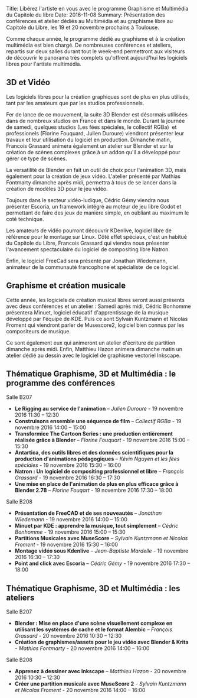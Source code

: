Title: Libérez l'artiste en vous avec le programme Graphisme et Multimédia du Capitole du libre
Date: 2016-11-08
Summary: Présentation des conférences et atelier dédiés au Multimédia et au graphisme libre au Capitole du Libre, les 19 et 20 novembre prochains à Toulouse.

Comme chaque année, le programme dédié au graphisme et à la création multimédia est bien chargé. De nombreuses
conférences et ateliers, repartis sur deux salles durant tout le week-end permettront aux visiteurs de découvrir le
panorama très complets qu'offrent aujourd'hui les logiciels libres pour l'artiste multimédia.

## 3D et Vidéo

Les logiciels libres pour la création graphiques sont de plus en plus utilisés, tant par les amateurs que par les
studios professionnels.

Fer de lance de ce mouvement, la suite 3D Blender est désormais utilisées dans de nombreux studios en France et dans le
monde. Durant la journée de samedi, quelques studios (Les fées spéciales, le collectif RGBa)  et professionels (Florine
Fouquard, Julien Duroure) viendront présenter leur travaux et leur utilisation du logiciel en production.
Dimanche matin, Francois Grassard animera également un atelier sur Blender et sur la création de scènes complexes grâce
à un addon qu'il a développé pour gérer ce type de scènes.

La versatilité de Blender en fait un outil de choix pour l'animation 3D, mais également pour la création de jeux vidéo.
L'atelier présenté par Mathias Fontmarty dimanche après midi, permettra à tous de se lancer dans la création de modèles
3D pour le jeu vidéo.

Toujours dans le secteur vidéo-ludique, Cédric Gémy viendra nous présenter Escoria, un framework intégré au moteur de
jeu libre Godot et permettant de faire des jeux de manière simple, en oubliant au maximum le coté technique.

Les amateurs de vidéo pourront découvrir KDenlive, logiciel libre de référence pour le montage sur Linux. Côté effet
spéciaux, c'est un habitué du Capitole du Libre, Francois Grassard qui viendra nous présenter l'avancement
spectaculaire du logiciel de compositing libre Natron.

Enfin, le logiciel FreeCad sera présenté par Jonathan Wiedemann, animateur de la communauté francophone et spécialiste 
de ce logiciel.

## Graphisme et création musicale

Cette année, les logiciels de création musical libres seront aussi présents avec deux conférences et un atelier :
Samedi après midi, Cédric Bonhomme présentera Minuet, logiciel éducatif d'apprentissage de la musique développé par
l'équipe de KDE. Puis ce sont Sylvain Kuntzmann et Nicolas Froment qui viendront parler de Musescore2, logiciel bien
connus par les compositeurs de musique.

Ce sont également eux qui animeront un atelier d'écriture de partition dimanche après midi.
Enfin, Matthieu Hazon animera dimanche matin un atelier dédié au dessin avec le logiciel de graphisme vectoriel
Inkscape.

## Thématique Graphisme, 3D et Multimédia : le programme des conférences

Salle B207

* **Le Rigging au service de l'animation** – *Julien Duroure* - 19 novembre 2016 11:30 – 12:30
* **Construisons ensemble une séquence de film** – *Collectif RGBa* - 19 novembre 2016 14:00 – 15:00
* **Transformice The Cartoon Series : une production entièrement réalisée grâce à Blender** – *Florine Fouquart* - 19
  novembre 2016 15:00 – 15:30
* **Antartica, des outils libres et des données scientifiques pour la production d'animations pédagogiques** – *Kévin
  Nguyen et les fées spéciales* - 19 novembre 2016 15:30 – 16:00
* **Natron : Un logiciel de compositing professionnel et libre** – *François Grassard* - 19 novembre 2016 16:30 – 17:30
* **Une mise en place de l'animation de plus en plus efficace grâce à Blender 2.78** – *Florine Fouqart* - 19 novembre
  2016 17:30 – 18:00

Salle B208

* **Présentation de FreeCAD et de ses nouveautés** – *Jonathan Wiedemann* - 19 novembre 2016 14:00 – 15:00
* **Minuet par KDE : apprendre la musique, tout simplement** – *Cédric Bonhomme* - 19 novembre 2016 15:00 – 15:30
* **Partitions Musicales avec MuseScore** – *Sylvain Kuntzmann et Nicolas Froment* - 19 novembre 2016 15:30 – 16:00
* **Montage vidéo sous Kdenlive** – *Jean-Baptiste Mardelle* - 19 novembre 2016 16:30 – 17:30
* **Point and click avec Escoria** – *Cédric Gémy* - 19 novembre 2016 17:30 – 18:00


## Thématique Graphisme, 3D et Multimédia : les ateliers

Salle B207

* **Blender : Mise en place d'une scène visuellement complexe en utilisant les systèmes de cache et le format Alembic**
  – *François Grassard* - 20 novembre 2016 10:30 – 12:30
* **Création de graphismes/assets pour le jeu vidéo avec Blender & Krita** - *Mathias Fontmarty* - 20 novembre 2016
  14:00 – 16:00


Salle B208

* **Apprenez à dessiner avec Inkscape** – *Matthieu Hazon* - 20 novembre 2016 10:30 – 12:30
* **Créer une partition musicale avec MuseScore 2** - *Sylvain Kuntzmann et Nicolas Froment* - 20 novembre 2016 14:00 –
  16:00
